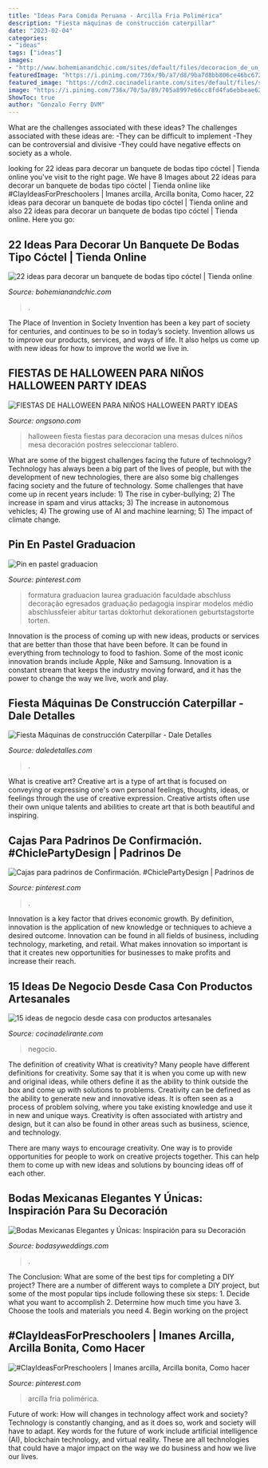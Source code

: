 ```yaml
---
title: "Ideas Para Comida Peruana - Arcilla Fria Polimérica"
description: "Fiesta máquinas de construcción caterpillar"
date: "2023-02-04"
categories:
- "ideas"
tags: ["ideas"]
images:
- "http://www.bohemianandchic.com/sites/default/files/decoracion_de_un_cocktail_para_boda_19_0.jpg"
featuredImage: "https://i.pinimg.com/736x/9b/a7/d8/9ba7d8bb806ce46bc672a31d55a12c3d.jpg"
featured_image: "https://cdn2.cocinadelirante.com/sites/default/files/styles/gallerie/public/images/2019/12/15-ideas-de-negocio-desde-casa-con-productos-artesanales-mexico.jpg"
image: "https://i.pinimg.com/736x/70/5a/89/705a8997e66cc8fd4fa6ebbeae6265fb--graduation-pastel.jpg"
ShowToc: true
author: "Gonzalo Ferry DVM"
---
```



What are the challenges associated with these ideas?
The challenges associated with these ideas are: 
-They can be difficult to implement
-They can be controversial and divisive
-They could have negative effects on society as a whole.

	

		
looking for 22 ideas para decorar un banquete de bodas tipo cóctel | Tienda online you've visit to the right page. We have 8 Images about 22 ideas para decorar un banquete de bodas tipo cóctel | Tienda online like #ClayIdeasForPreschoolers | Imanes arcilla, Arcilla bonita, Como hacer, 22 ideas para decorar un banquete de bodas tipo cóctel | Tienda online and also 22 ideas para decorar un banquete de bodas tipo cóctel | Tienda online. Here you go:
		
    
## 22 Ideas Para Decorar Un Banquete De Bodas Tipo Cóctel | Tienda Online

<img loading=lazy src="http://www.bohemianandchic.com/sites/default/files/decoracion_de_un_cocktail_para_boda_19_0.jpg" onerror="this.onerror=null;this.src='https://tse3.mm.bing.net/th?id=OIP.nOlBMCsFXnOeyfzQvLy_LgHaLG&amp;pid=15.1';" alt="22 ideas para decorar un banquete de bodas tipo cóctel | Tienda online">

_Source: bohemianandchic.com_

>. 

	

The Place of Invention in Society
Invention has been a key part of society for centuries, and continues to be so in today’s society. Invention allows us to improve our products, services, and ways of life. It also helps us come up with new ideas for how to improve the world we live in.

    
## FIESTAS DE HALLOWEEN PARA NIÑOS HALLOWEEN PARTY IDEAS

<img loading=lazy src="http://4.bp.blogspot.com/-RTPnsz8NWF4/UI_53jAdZ5I/AAAAAAAAAa8/Wu04opN0g7U/s640/ideas_fiesta_halloween_decoracion.jpg" onerror="this.onerror=null;this.src='https://tse1.mm.bing.net/th?id=OIP.e2FrQzYdikkViGZpfkmNcAAAAA&amp;pid=15.1';" alt="FIESTAS DE HALLOWEEN PARA NIÑOS HALLOWEEN PARTY IDEAS">

_Source: ongsono.com_

>halloween fiesta fiestas para decoracion una mesas dulces niños mesa decoración postres seleccionar tablero. 

	

What are some of the biggest challenges facing the future of technology?
Technology has always been a big part of the lives of people, but with the development of new technologies, there are also some big challenges facing society and the future of technology. Some challenges that have come up in recent years include: 1) The rise in cyber-bullying; 2) The increase in spam and virus attacks; 3) The increase in autonomous vehicles; 4) The growing use of AI and machine learning; 5) The impact of climate change.

    
## Pin En Pastel Graduacion

<img loading=lazy src="https://i.pinimg.com/736x/70/5a/89/705a8997e66cc8fd4fa6ebbeae6265fb--graduation-pastel.jpg" onerror="this.onerror=null;this.src='https://tse2.mm.bing.net/th?id=OIP.GUeUzuFos6gmtiItUpil7wHaJ6&amp;pid=15.1';" alt="Pin en pastel graduacion">

_Source: pinterest.com_

>formatura graduacion laurea graduación faculdade abschluss decoração egresados graduação pedagogia inspirar modelos médio abschlussfeier abitur tartas doktorhut dekorationen geburtstagstorte torten. 

	

Innovation is the process of coming up with new ideas, products or services that are better than those that have been before. It can be found in everything from technology to food to fashion. Some of the most iconic innovation brands include Apple, Nike and Samsung. Innovation is a constant stream that keeps the industry moving forward, and it has the power to change the way we live, work and play.

    
## Fiesta Máquinas De Construcción Caterpillar - Dale Detalles

<img loading=lazy src="https://i2.wp.com/www.daledetalles.com/wp-content/uploads/2016/02/25-3.jpg" onerror="this.onerror=null;this.src='https://tse2.mm.bing.net/th?id=OIP.jTmyTS2rY8Ba3IoKO6tCfwHaH7&amp;pid=15.1';" alt="Fiesta Máquinas de construcción Caterpillar - Dale Detalles">

_Source: daledetalles.com_

>. 

	

What is creative art?
Creative art is a type of art that is focused on conveying or expressing one's own personal feelings, thoughts, ideas, or feelings through the use of creative expression. Creative artists often use their own unique talents and abilities to create art that is both beautiful and inspiring.

    
## Cajas Para Padrinos De Confirmación. #ChiclePartyDesign | Padrinos De

<img loading=lazy src="https://i.pinimg.com/736x/9b/a7/d8/9ba7d8bb806ce46bc672a31d55a12c3d.jpg" onerror="this.onerror=null;this.src='https://tse4.mm.bing.net/th?id=OIP.y3yI9MDtPrCdvoErubcSJgHaJ3&amp;pid=15.1';" alt="Cajas para padrinos de Confirmación. #ChiclePartyDesign | Padrinos de">

_Source: pinterest.com_

>. 

	

Innovation is a key factor that drives economic growth. By definition, innovation is the application of new knowledge or techniques to achieve a desired outcome. Innovation can be found in all fields of business, including technology, marketing, and retail. What makes innovation so important is that it creates new opportunities for businesses to make profits and increase their reach.

    
## 15 Ideas De Negocio Desde Casa Con Productos Artesanales

<img loading=lazy src="https://cdn2.cocinadelirante.com/sites/default/files/styles/gallerie/public/images/2019/12/15-ideas-de-negocio-desde-casa-con-productos-artesanales-mexico.jpg" onerror="this.onerror=null;this.src='https://tse1.mm.bing.net/th?id=OIP.XdWUIGFf7ERqSrbK05vLNwHaFj&amp;pid=15.1';" alt="15 ideas de negocio desde casa con productos artesanales">

_Source: cocinadelirante.com_

>negocio. 

	

The definition of creativity
What is creativity? Many people have different definitions for creativity. Some say that it is when you come up with new and original ideas, while others define it as the ability to think outside the box and come up with solutions to problems.
Creativity can be defined as the ability to generate new and innovative ideas. It is often seen as a process of problem solving, where you take existing knowledge and use it in new and unique ways. Creativity is often associated with artistry and design, but it can also be found in other areas such as business, science, and technology.

There are many ways to encourage creativity. One way is to provide opportunities for people to work on creative projects together. This can help them to come up with new ideas and solutions by bouncing ideas off of each other.

    
## Bodas Mexicanas Elegantes Y Únicas: Inspiración Para Su Decoración

<img loading=lazy src="https://bodasyweddings.com/wp-content/uploads/2016/11/foto-call-para-una-fiesta-mexicana.jpg" onerror="this.onerror=null;this.src='https://tse2.mm.bing.net/th?id=OIP.SoDnEi4cUM80k4K7WehjkAHaNI&amp;pid=15.1';" alt="Bodas Mexicanas Elegantes y Únicas: Inspiración para su Decoración">

_Source: bodasyweddings.com_

>. 

	

The Conclusion: What are some of the best tips for completing a DIY project?
There are a number of different ways to complete a DIY project, but some of the most popular tips include following these six steps: 1. Decide what you want to accomplish 2. Determine how much time you have 3. Choose the tools and materials you need 4. Begin working on the project 
    
## #ClayIdeasForPreschoolers | Imanes Arcilla, Arcilla Bonita, Como Hacer

<img loading=lazy src="https://i.pinimg.com/736x/4c/0b/f3/4c0bf3553218010887a6b4d501e8305b.jpg" onerror="this.onerror=null;this.src='https://tse1.mm.bing.net/th?id=OIP.EFxO8tq0nYLtm_q7uUUtiAHaNK&amp;pid=15.1';" alt="#ClayIdeasForPreschoolers | Imanes arcilla, Arcilla bonita, Como hacer">

_Source: pinterest.com_

>arcilla fria polimérica. 

	

Future of work: How will changes in technology affect work and society?
Technology is constantly changing, and as it does so, work and society will have to adapt. Key words for the future of work include artificial intelligence (AI), blockchain technology, and virtual reality. These are all technologies that could have a major impact on the way we do business and how we live our lives.

